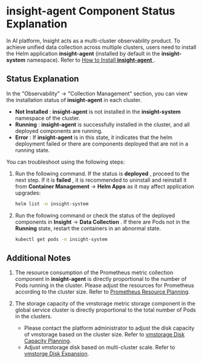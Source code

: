 # insight-agent Component Status Explanation

In AI platform, Insight acts as a multi-cluster observability product.
To achieve unified data collection across multiple clusters, users need to install
the Helm application __insight-agent__ (installed by default in the __insight-system__ namespace).
Refer to [How to Install __insight-agent__ ](../../quickstart/install/install-agent.md).

## Status Explanation

In the "Observability" -> "Collection Management" section, you can view the installation status
of __insight-agent__ in each cluster.

- __Not Installed__ : __insight-agent__ is not installed in the __insight-system__ namespace of the cluster.
- __Running__ : __insight-agent__ is successfully installed in the cluster, and all deployed components are running.
- __Error__ : If __insight-agent__ is in this state, it indicates that the helm deployment failed or
  there are components deployed that are not in a running state.

You can troubleshoot using the following steps:

1. Run the following command. If the status is __deployed__ , proceed to the next step.
   If it is __failed__ , it is recommended to uninstall and reinstall it from
   __Container Management__ -> __Helm Apps__ as it may affect application upgrades:

    ```bash
    helm list -n insight-system
    ```

2. Run the following command or check the status of the deployed components in
   __Insight__ -> __Data Collection__ . If there are Pods not in the __Running__ state,
   restart the containers in an abnormal state.

    ```bash
    kubectl get pods -n insight-system
    ```

## Additional Notes

1. The resource consumption of the Prometheus metric collection component in __insight-agent__ 
   is directly proportional to the number of Pods running in the cluster.
   Please adjust the resources for Prometheus according to the cluster size.
   Refer to [Prometheus Resource Planning](../../quickstart/res-plan/prometheus-res.md).

2. The storage capacity of the vmstorage metric storage component in the global service cluster
   is directly proportional to the total number of Pods in the clusters.

    - Please contact the platform administrator to adjust the disk capacity of vmstorage
      based on the cluster size. Refer to [vmstorage Disk Capacity Planning](../../quickstart/res-plan/vms-res-plan.md).
    - Adjust vmstorage disk based on multi-cluster scale.
      Refer to [vmstorge Disk Expansion](../../quickstart/res-plan/modify-vms-disk.md).
